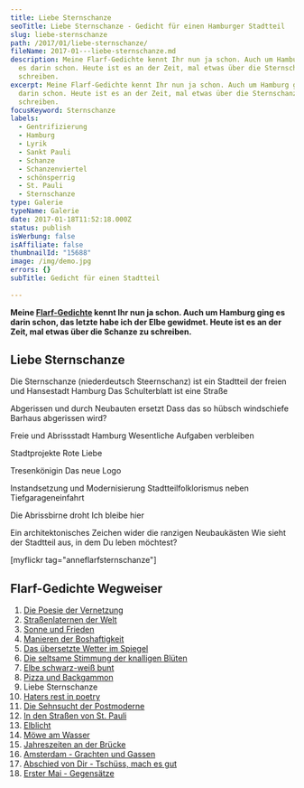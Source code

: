 ```yaml
---
title: Liebe Sternschanze
seoTitle: Liebe Sternschanze - Gedicht für einen Hamburger Stadtteil
slug: liebe-sternschanze
path: /2017/01/liebe-sternschanze/
fileName: 2017-01---liebe-sternschanze.md
description: Meine Flarf-Gedichte kennt Ihr nun ja schon. Auch um Hamburg ging
  es darin schon. Heute ist es an der Zeit, mal etwas über die Sternschanze zu
  schreiben.
excerpt: Meine Flarf-Gedichte kennt Ihr nun ja schon. Auch um Hamburg ging es
  darin schon. Heute ist es an der Zeit, mal etwas über die Sternschanze zu
  schreiben.
focusKeyword: Sternschanze
labels:
  - Gentrifizierung
  - Hamburg
  - Lyrik
  - Sankt Pauli
  - Schanze
  - Schanzenviertel
  - schönsperrig
  - St. Pauli
  - Sternschanze
type: Galerie
typeName: Galerie
date: 2017-01-18T11:52:18.000Z
status: publish
isWerbung: false
isAffiliate: false
thumbnailId: "15688"
image: /img/demo.jpg
errors: {}
subTitle: Gedicht für einen Stadtteil
  
---
```


**Meine [Flarf-Gedichte](/?s=Flarf) kennt Ihr nun ja schon. Auch um Hamburg ging
es darin schon, das letzte habe ich der Elbe gewidmet. Heute ist es an der Zeit,
mal etwas über die Schanze zu schreiben.**

## Liebe Sternschanze

Die Sternschanze (niederdeutsch Steernschanz) ist ein Stadtteil der freien und
Hansestadt Hamburg Das Schulterblatt ist eine Straße

Abgerissen und durch Neubauten ersetzt Dass das so hübsch windschiefe Barhaus
abgerissen wird?

Freie und Abrissstadt Hamburg Wesentliche Aufgaben verbleiben

Stadtprojekte Rote Liebe

Tresenkönigin Das neue Logo

Instandsetzung und Modernisierung Stadtteilfolklorismus neben
Tiefgarageneinfahrt

Die Abrissbirne droht Ich bleibe hier

Ein architektonisches Zeichen wider die ranzigen Neubaukästen Wie sieht der
Stadtteil aus, in dem Du leben möchtest?

[myflickr tag="anneflarfsternschanze"]

## Flarf-Gedichte Wegweiser

1.  [Die Poesie der Vernetzung](/2016/03/flarf-inspiration-aus-dem-internet-die-poesie-der-vernetzung/)
1.  [Straßenlaternen der Welt](/2016/03/strassenlaternen-der-welt-eine-romantische-bildergalerie/)
1.  [Sonne und Frieden](/2016/03/sonne-und-frieden/)
1.  [Manieren der Boshaftigkeit](/2016/04/manieren-der-boshaftigkeit/)
1.  [Das übersetzte Wetter im Spiegel](/2016/05/das-uebersetzte-wetter-im-spiegel/)
1.  [Die seltsame Stimmung der knalligen Blüten](/2016/10/die-seltsame-stimmung-der-knalligen-blueten/)
1.  [Elbe schwarz-weiß bunt](/2017/01/elbe-schwarz-weiss-bunt-bildergalerie-mit-flarfgedicht/)
1.  [Pizza und Backgammon](/2017/01/drei-koenige/)
1.  Liebe Sternschanze
1.  [Haters rest in poetry](/2017/02/haters-rest-in-poetry/)
1.  [Die Sehnsucht der Postmoderne](/2017/02/die-sehnsucht-der-postmoderne/)
1.  [In den Straßen von St. Pauli](/2017/02/dauerregen-stpauli/)
1.  [Elblicht](/2018/01/elblicht-flarfgedicht-zum-jahresanfang/)
1.  [Möwe am Wasser](/2018/01/moewe-am-wasser/)
1.  [Jahreszeiten an der Brücke](/2018/02/ein-fleet-im-verlauf-der-jahreszeiten/)
1.  [Amsterdam - Grachten und Gassen](/2018/03/amsterdam/)
1.  [Abschied von Dir - Tschüss, mach es gut](/2018/04/abschied-von-dir/)
1.  [Erster Mai - Gegensätze](/2018/05/erster-mai-gegensaetze/)

  